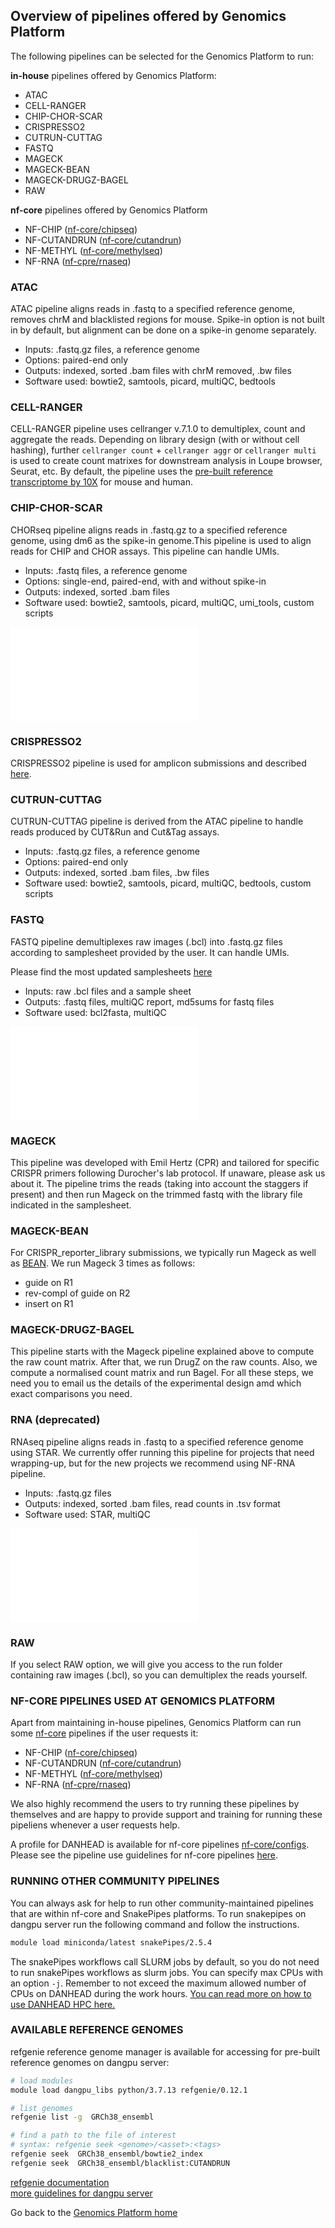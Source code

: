 
## Overview of pipelines offered by Genomics Platform

The following pipelines can be selected for the Genomics Platform to run:

**in-house** pipelines offered by Genomics Platform:
 - ATAC 
 - CELL-RANGER
 - CHIP-CHOR-SCAR
 - CRISPRESSO2
 - CUTRUN-CUTTAG
 - FASTQ
 - MAGECK
 - MAGECK-BEAN
 - MAGECK-DRUGZ-BAGEL
 - RAW

 **nf-core** pipelines offered by Genomics Platform
 - NF-CHIP ([nf-core/chipseq](https://nf-co.re/chipseq/2.0.0))
 - NF-CUTANDRUN ([nf-core/cutandrun](https://nf-co.re/cutandrun/3.2.2))
 - NF-METHYL ([nf-core/methylseq](https://nf-co.re/methylseq/2.6.0))
 - NF-RNA ([nf-cpre/rnaseq](https://nf-co.re/rnaseq/3.14.0))

### ATAC

ATAC pipeline aligns reads in .fastq to a specified reference genome, removes chrM and blacklisted regions for mouse. Spike-in option is not built in by default, but alignment can be done on a spike-in genome separately.

- Inputs: .fastq.gz files, a reference genome
- Options: paired-end only
- Outputs: indexed, sorted .bam files with chrM removed, .bw files
- Software used: bowtie2, samtools, picard, multiQC, bedtools

### CELL-RANGER

CELL-RANGER pipeline uses cellranger v.7.1.0 to demultiplex, count and aggregate the reads. Depending on library design (with or without cell hashing), further `cellranger count` + `cellranger aggr` or `cellranger multi` is used to create count matrixes for downstream analysis in Loupe browser, Seurat, etc. By default, the pipeline uses the [pre-built reference transcriptome by 10X](https://www.10xgenomics.com/support/software/cell-ranger/latest/analysis/inputs/cr-inputs-overview) for mouse and human.

### CHIP-CHOR-SCAR

CHORseq pipeline aligns reads in .fastq.gz to a specified reference genome, using dm6 as the spike-in genome.This pipeline is used to align reads for CHIP and CHOR assays. This pipeline can handle UMIs. 

- Inputs: .fastq files, a reference genome  
- Options: single-end, paired-end, with and without spike-in
- Outputs: indexed, sorted .bam files  
- Software used: bowtie2, samtools, picard, multiQC, umi_tools, custom scripts  

![CHOR pipeline](/images/f03_CHOR.pdf)



### CRISPRESSO2

CRISPRESSO2 pipeline is used for amplicon submissions and described [here](http://crispresso.pinellolab.org/submission).


### CUTRUN-CUTTAG

CUTRUN-CUTTAG pipeline is derived from the ATAC pipeline to handle reads produced by CUT&Run and Cut&Tag assays.

- Inputs: .fastq.gz files, a reference genome
- Options: paired-end only
- Outputs: indexed, sorted .bam files, .bw files
- Software used: bowtie2, samtools, picard, multiQC, bedtools, custom scripts


### FASTQ

FASTQ pipeline demultiplexes raw images (.bcl) into .fastq.gz files according to samplesheet provided by the user. It can handle UMIs. 

Please find the most updated samplesheets [here](/demux.md)
- Inputs: raw .bcl files and a sample sheet  
- Outputs: .fastq files, multiQC report, md5sums for fastq files
- Software used: bcl2fasta, multiQC

![demux pipeline](/images/f01_demultiplex.pdf)

### MAGECK

This pipeline was developed with Emil Hertz (CPR) and tailored for specific CRISPR primers following Durocher's lab protocol. If unaware, please ask us about it. The pipeline trims the reads (taking into account the staggers if present) and then run Mageck on the trimmed fastq with the library file indicated in the samplesheet.

### MAGECK-BEAN

For CRISPR_reporter_library submissions, we typically run Mageck as well as [BEAN](https://pinellolab.github.io/crispr-bean/).
We run Mageck 3 times as follows:
  * guide on R1
  * rev-compl of guide on R2
  * insert on R1

### MAGECK-DRUGZ-BAGEL

This pipeline starts with the Mageck pipeline explained above to compute the raw count matrix. After that, we run DrugZ on the raw counts. Also, we compute a normalised count matrix and run Bagel. For all these steps, we need you to email us the details of the experimental design amd which exact comparisons you need.

### RNA (deprecated)

RNAseq pipeline aligns reads in .fastq to a specified reference genome using STAR. We currently offer running this pipeline for projects that need wrapping-up, but for the new projects we recommend using NF-RNA pipeline. 

- Inputs: .fastq.gz files
- Outputs: indexed, sorted .bam files, read counts in .tsv format  
- Software used: STAR, multiQC  

![RNA pipeline](/images/f02_RNAseq.pdf)


### RAW

If you select RAW option, we will give you access to the run folder containing raw images (.bcl), so you can demultiplex the reads yourself. 


### NF-CORE PIPELINES USED AT GENOMICS PLATFORM

Apart from maintaining in-house pipelines, Genomics Platform can run some [nf-core](https://nf-co.re/) pipelines if the user requests it:

 - NF-CHIP ([nf-core/chipseq](https://nf-co.re/chipseq/2.0.0))
 - NF-CUTANDRUN ([nf-core/cutandrun](https://nf-co.re/cutandrun/3.2.2))
 - NF-METHYL ([nf-core/methylseq](https://nf-co.re/methylseq/2.6.0))
 - NF-RNA ([nf-cpre/rnaseq](https://nf-co.re/rnaseq/3.14.0))

We also highly recommend the users to try running these pipelines by themselves and are happy to provide support and training for running these pipeliens whenever a user requests help. 

A profile for DANHEAD is available for nf-core pipelines [nf-core/configs](https://github.com/nf-core/configs). 
Please see the pipeline use guidelines for nf-core pipelines [here](https://github.com/nf-core/configs/blob/master/docs/ku_sund_danhead.md).


### RUNNING OTHER COMMUNITY PIPELINES

You can always ask for help to run other community-maintained pipelines that are within nf-core and SnakePipes platforms. To run snakepipes on dangpu server run the following command and follow the instructions. 

```bash
module load miniconda/latest snakePipes/2.5.4
```

The snakePipes workflows call SLURM jobs by default, so you do not need to run snakePipes workflows as slurm jobs. You can specify max CPUs with an option `-j`. Remember to not exceed the maximum allowed number of CPUs on DANHEAD during the work hours. [You can read more on how to use DANHEAD HPC here.](https://sgn102.pages.ku.dk/a-not-long-tour-of-dan-system/)


### AVAILABLE REFERENCE GENOMES

refgenie reference genome manager is available for accessing for pre-built reference genomes on dangpu server:

```bash
# load modules
module load dangpu_libs python/3.7.13 refgenie/0.12.1

# list genomes
refgenie list -g  GRCh38_ensembl

# find a path to the file of interest
# syntax: refgenie seek <genome>/<asset>:<tags>
refgenie seek  GRCh38_ensembl/bowtie2_index
refgenie seek  GRCh38_ensembl/blacklist:CUTANDRUN
```

[refgenie documentation](http://refgenie.databio.org/en/latest/)  
[more guidelines for dangpu server](https://sgn102.pages.ku.dk/a-not-long-tour-of-dangpu/)  

Go back to the [Genomics Platform home](https://sundgenomics.github.io)

